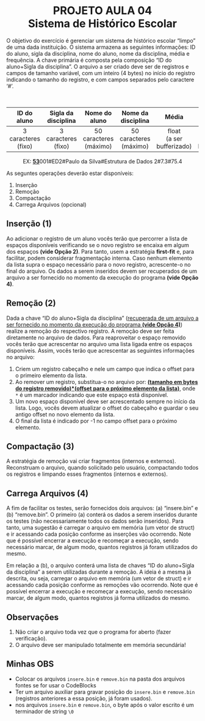 # <center>PROJETO AULA 04<br>Sistema de Histórico Escolar</center>

O objetivo do exercício é gerenciar um sistema de histórico escolar “limpo” de uma dada instituição. O sistema armazena as seguintes informações: ID do aluno, sigla da disciplina, nome do aluno, nome da disciplina, média e frequência. A chave primária é composta pela composição “ID do aluno+Sigla da disciplina”. O arquivo a ser criado deve ser de registros e campos de tamanho variável, com um inteiro (4 bytes) no início do registro indicando o tamanho do registro, e com campos separados pelo caractere ‘#’.

<br>
<center>

|<center>ID do aluno|<center>Sigla da disciplina|<center>Nome do aluno|<center>Nome da disciplina|<center>Média|<center>Frequência|
|-|-|-|-|-|-|
|<center>3 caracteres<br>(fixo)</center>|<center>3 caracteres<br>(fixo)</center>|<center>50 caracteres<br>(máximo)</center>|<center>50 caracteres<br>(máximo)</center>|<center>float<br>(a ser bufferizado)</center>|<center>float<br>(a ser bufferizado)</center>|

EX: <b><u>53</u></b>001#ED2#Paulo da Silva#Estrutura de Dados 2#7.3#75.4
</center>

As seguntes operações deverão estar disponíveis:
1. Inserção
2. Remoção
3. Compactação
4. Carrega Arquivos (opcional)

## Inserção (1)

Ao adicionar o registro de um aluno vocês terão que percorrer a lista de espaços disponíveis verificando se o novo registro se encaixa em algum dos espaços <b>(vide Opção 2)</b>. Para tanto, usem a estratégia <b>first-fit</b> e, para facilitar, podem considerar fragmentação interna. Caso nenhum elemento da lista supra o espaço necessário para o novo registro, acrescente-o no final do arquivo. Os dados a serem inseridos devem ser recuperados de um arquivo a ser fornecido no momento da execução do programa <b>(vide Opção 4)</b>.

## Remoção (2)

Dada a chave “ID do aluno+Sigla da disciplina” (<u>recuperada de um arquivo a ser fornecido no momento da execução do programa <b>(vide Opção 4)</b></u>) realize a remoção do respectivo registro. A remoção deve ser feita diretamente no arquivo de dados. Para reaproveitar o espaço removido vocês terão que acrescentar no arquivo uma lista ligada entre os espaços disponíveis. Assim, vocês terão que acrescentar as seguintes informações no arquivo:

1. Criem um registro cabeçalho e nele um campo que indica o offset para o primeiro elemento da lista.
2. Ao remover um registro, substitua-o no arquivo por: <b><u>(tamanho em bytes do registro removido)*(offset para o próximo elemento da lista)</u></b>, onde `*` é um marcador indicando que este espaço está disponível.
3. Um novo espaço disponível deve ser acrescentado sempre no início da lista. Logo, vocês devem atualizar o offset do cabeçalho e guardar o seu antigo offset no novo elemento da lista.
4. O final da lista é indicado por -1 no campo offset para o próximo elemento.

## Compactação (3)

A estratégia de remoção vai criar fragmentos (internos e externos). Reconstruam o arquivo, quando solicitado pelo usuário, compactando todos os registros e limpando esses fragmentos (internos e externos).

## Carrega Arquivos (4)

A fim de facilitar os testes, serão fornecidos dois arquivos: (a) “insere.bin” e (b) “remove.bin”. O primeiro (a) conterá os dados a serem inseridos durante os testes (não necessariamente todos os dados serão inseridos). Para tanto, uma sugestão é carregar o arquivo em memória (um vetor de struct) e ir acessando cada posição conforme as inserções vão ocorrendo. Note que é possível encerrar a execução e recomeçar a execução, sendo necessário marcar, de algum modo, quantos registros já foram utilizados do mesmo.

Em relação a (b), o arquivo conterá uma lista de chaves “ID do aluno+Sigla da disciplina” a serem utilizadas durante a remoção. A ideia é a mesma já descrita, ou seja, carregar o arquivo em memória (um vetor de struct) e ir acessando cada posição conforme as remoções vão ocorrendo. Note que é possível encerrar a execução e recomeçar a execução, sendo necessário marcar, de algum modo, quantos registros já forma utilizados do mesmo.

## Observações

1. Não criar o arquivo toda vez que o programa for aberto (fazer verificação).
2. O arquivo deve ser manipulado totalmente em memória secundária!



## Minhas OBS

- Colocar os arquivos `insere.bin` e `remove.bin` na pasta dos arquivos fontes se for usar o CodeBlocks
- Ter um arquivo auxiliar para gravar posição do `insere.bin` e `remove.bin` (registros anteriores a essa posição, já foram usados).
- nos arquivos `insere.bin` e `remove.bin`, o byte após o valor escrito é um terminador de string `\0`